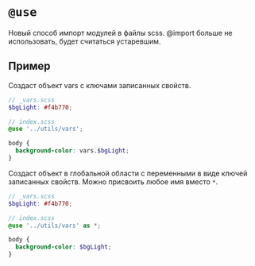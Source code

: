 # `@use`

Новый способ импорт модулей в файлы scss. @import больше не использовать, будет считаться устаревшим.

## Пример

Создаст объект vars с ключами записанных свойств.

```scss
// _vars.scss
$bgLight: #f4b770;

// index.scss
@use '../utils/vars';

body {
  background-color: vars.$bgLight;
}
```

Создаст объект в глобальной области с переменными в виде ключей записанных свойств. Можно присвоить любое имя вместо `*`.

```scss
// _vars.scss
$bgLight: #f4b770;

// index.scss
@use '../utils/vars' as *;

body {
  background-color: $bgLight;
}
```
